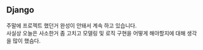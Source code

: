 ## Django
주말에 프로젝트 했던거 완성이 안돼서 계속 하고 있습니다.<br>
사실상 오늘은 사소한거 좀 고치고 모델링 및 로직 구현을 어떻게 해야할지에 대해 생각을 많이 했슴다.
